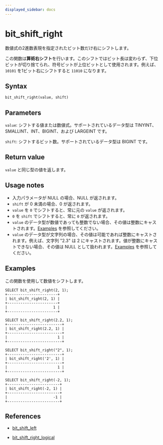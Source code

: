 ```yaml
---
displayed_sidebar: docs
---
```


# bit_shift_right

数値式の2進数表現を指定されたビット数だけ右にシフトします。

この関数は**算術右シフト**を行います。このシフトではビット長は変わらず、下位ビットが切り捨てられ、符号ビットが上位ビットとして使用されます。例えば、`10101` を1ビット右にシフトすると `11010` になります。

## Syntax

```Haskell
bit_shift_right(value, shift)
```

## Parameters

`value`: シフトする値または数値式。サポートされているデータ型は TINYINT、SMALLINT、INT、BIGINT、および LARGEINT です。

`shift`: シフトするビット数。サポートされているデータ型は BIGINT です。

## Return value

`value` と同じ型の値を返します。

## Usage notes

- 入力パラメータが NULL の場合、NULL が返されます。
- `shift` が 0 未満の場合、0 が返されます。
- `value` を `0` でシフトすると、常に元の `value` が返されます。
- `0` を `shift` でシフトすると、常に `0` が返されます。
- `value` のデータ型が数値であっても整数でない場合、その値は整数にキャストされます。[Examples](#examples) を参照してください。
- `value` のデータ型が文字列の場合、その値は可能であれば整数にキャストされます。例えば、文字列 "2.3" は 2 にキャストされます。値が整数にキャストできない場合、その値は NULL として扱われます。[Examples](#examples) を参照してください。

## Examples

この関数を使用して数値をシフトします。

```Plain
SELECT bit_shift_right(2, 1);
+-----------------------+
| bit_shift_right(2, 1) |
+-----------------------+
|                     1 |
+-----------------------+

SELECT bit_shift_right(2.2, 1);
+-------------------------+
| bit_shift_right(2.2, 1) |
+-------------------------+
|                       1 |
+-------------------------+

SELECT bit_shift_right("2", 1);
+-------------------------+
| bit_shift_right('2', 1) |
+-------------------------+
|                       1 |
+-------------------------+

SELECT bit_shift_right(-2, 1);
+------------------------+
| bit_shift_right(-2, 1) |
+------------------------+
|                     -1 |
+------------------------+
```

## References

- [bit_shift_left](bit_shift_left.md)

- [bit_shift_right_logical](bit_shift_right_logical.md)